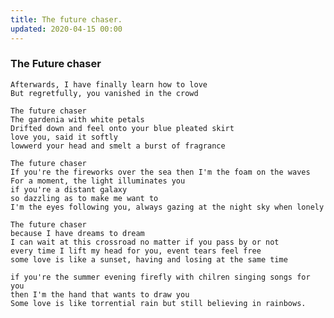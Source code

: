 ```yaml
---
title: The future chaser.
updated: 2020-04-15 00:00
---
```

### The Future chaser

    Afterwards, I have finally learn how to love 
    But regretfully, you vanished in the crowd 

    The future chaser
    The gardenia with white petals
    Drifted down and feel onto your blue pleated skirt
    love you, said it softly 
    lowwerd your head and smelt a burst of fragrance
    
    The future chaser
    If you're the fireworks over the sea then I'm the foam on the waves 
    For a moment, the light illuminates you
    if you're a distant galaxy
    so dazzling as to make me want to 
    I'm the eyes following you, always gazing at the night sky when lonely

    The future chaser
    because I have dreams to dream
    I can wait at this crossroad no matter if you pass by or not 
    every time I lift my head for you, event tears feel free 
    some love is like a sunset, having and losing at the same time
  
    if you're the summer evening firefly with chilren singing songs for you
    then I'm the hand that wants to draw you
    Some love is like torrential rain but still believing in rainbows.